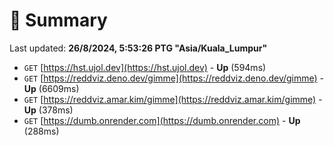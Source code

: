 # 📖 Summary
Last updated: **26/8/2024, 5:53:26 PTG "Asia/Kuala_Lumpur"**

- `GET` [https://hst.ujol.dev](https://hst.ujol.dev) - **Up** (594ms)
- `GET` [https://reddviz.deno.dev/gimme](https://reddviz.deno.dev/gimme) - **Up** (6609ms)
- `GET` [https://reddviz.amar.kim/gimme](https://reddviz.amar.kim/gimme) - **Up** (378ms)
- `GET` [https://dumb.onrender.com](https://dumb.onrender.com) - **Up** (288ms)
